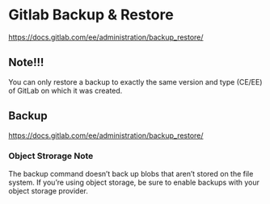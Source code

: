 # Gitlab Backup & Restore

<https://docs.gitlab.com/ee/administration/backup_restore/>

## Note!!!

You can only restore a backup to exactly the same version and type (CE/EE) of GitLab on which it was created.

## Backup

<https://docs.gitlab.com/ee/administration/backup_restore/>

### Object Strorage Note

The backup command doesn’t back up blobs that aren’t stored on the file system. If you’re using object storage, be sure to enable backups with your object storage provider.


